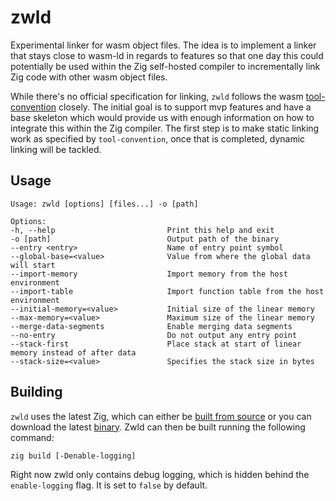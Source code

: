 # zwld

Experimental linker for wasm object files.
The idea is to implement a linker that stays close to wasm-ld in regards to features
so that one day this could potentially be used within the Zig self-hosted compiler to incrementally
link Zig code with other wasm object files.

While there's no official specification for linking, `zwld` follows the wasm [tool-convention](https://github.com/WebAssembly/tool-conventions/blob/main/Linking.md) closely.
The initial goal is to support mvp features and have a base skeleton which would provide us with enough information on how
to integrate this within the Zig compiler. The first step is to make static linking work as specified by `tool-convention`,
once that is completed, dynamic linking will be tackled.

## Usage
```
Usage: zwld [options] [files...] -o [path]

Options:
-h, --help                         Print this help and exit
-o [path]                          Output path of the binary
--entry <entry>                    Name of entry point symbol
--global-base=<value>              Value from where the global data will start
--import-memory                    Import memory from the host environment
--import-table                     Import function table from the host environment
--initial-memory=<value>           Initial size of the linear memory
--max-memory=<value>               Maximum size of the linear memory
--merge-data-segments              Enable merging data segments
--no-entry                         Do not output any entry point
--stack-first                      Place stack at start of linear memory instead of after data
--stack-size=<value>               Specifies the stack size in bytes
```

## Building
`zwld` uses the latest Zig, which can either be [built from source](https://github.com/ziglang/zig/wiki/Building-Zig-From-Source) or you can download
the latest [binary](https://ziglang.org/download).
Zwld can then be built running the following command:
```
zig build [-Denable-logging]
```
Right now zwld only contains debug logging, which is hidden behind the `enable-logging` flag. It is set to `false` by default.

